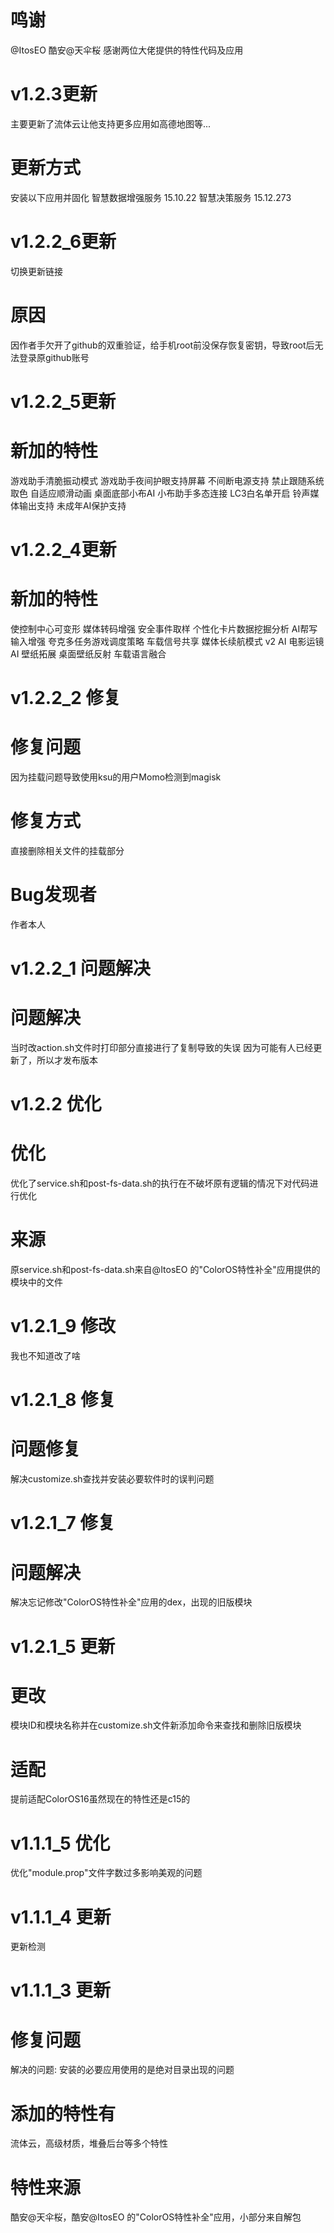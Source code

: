 # 鸣谢
@ItosEO
酷安@天伞桜
感谢两位大佬提供的特性代码及应用

# v1.2.3更新
主要更新了流体云让他支持更多应用如高德地图等...

# 更新方式
安装以下应用并固化
智慧数据增强服务 15.10.22
智慧决策服务 15.12.273

# v1.2.2_6更新
切换更新链接
# 原因
因作者手欠开了github的双重验证，给手机root前没保存恢复密钥，导致root后无法登录原github账号


# v1.2.2_5更新
# 新加的特性
游戏助手清脆振动模式
游戏助手夜间护眼支持屏幕
不间断电源支持
禁止跟随系统取色
自适应顺滑动画
桌面底部小布AI
小布助手多态连接
LC3白名单开启
铃声媒体输出支持
未成年AI保护支持

# v1.2.2_4更新
# 新加的特性
使控制中心可变形
媒体转码增强
安全事件取样
个性化卡片数据挖掘分析
AI帮写输入增强
夸克多任务游戏调度策略
车载信号共享
媒体长续航模式 v2
AI 电影运镜
AI 壁纸拓展
桌面壁纸反射
车载语言融合

# v1.2.2_2 修复
# 修复问题
因为挂载问题导致使用ksu的用户Momo检测到magisk
# 修复方式
直接删除相关文件的挂载部分

# Bug发现者
作者本人

# v1.2.2_1 问题解决
# 问题解决
当时改action.sh文件时打印部分直接进行了复制导致的失误
因为可能有人已经更新了，所以才发布版本

# v1.2.2 优化
# 优化
优化了service.sh和post-fs-data.sh的执行在不破坏原有逻辑的情况下对代码进行优化

# 来源
原service.sh和post-fs-data.sh来自@ItosEO 的"ColorOS特性补全"应用提供的模块中的文件
# v1.2.1_9 修改
我也不知道改了啥
# v1.2.1_8 修复
# 问题修复
解决customize.sh查找并安装必要软件时的误判问题

# v1.2.1_7 修复
# 问题解决
解决忘记修改"ColorOS特性补全"应用的dex，出现的旧版模块

# v1.2.1_5 更新
# 更改
模块ID和模块名称并在customize.sh文件新添加命令来查找和删除旧版模块
# 适配
提前适配ColorOS16虽然现在的特性还是c15的

# v1.1.1_5 优化
优化"module.prop"文件字数过多影响美观的问题

# v1.1.1_4 更新
更新检测

# v1.1.1_3 更新

# 修复问题
解决的问题: 安装的必要应用使用的是绝对目录出现的问题
# 添加的特性有
流体云，高级材质，堆叠后台等多个特性
# 特性来源
酷安@天伞桜，酷安@ItosEO 的"ColorOS特性补全"应用，小部分来自解包
